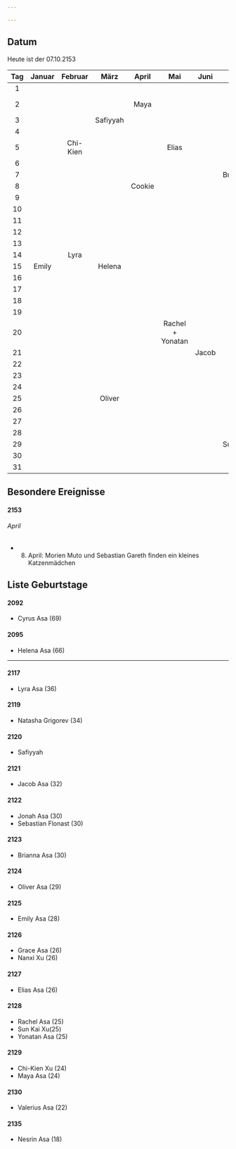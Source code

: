 ```yaml
---

---
```


## Datum
Heute ist der 07.10.2153


| Tag | Januar | Februar |   März   | April |      Mai       | Juni  |  Juli   | August  | September | Oktober  | November | Dezember |
|:---:|:------:|:-------:|:--------:|:-----:|:--------------:|:-----:|:-------:|:-------:|:---------:|:--------:|:--------:|:--------:|
|  1  |        |         |          |       |                |       |         |         |           |          |          |          |
|  2  |        |         |          | Maya  |                |       |         |         | Sebastian F |          |          |          |
|  3  |        |         | Safiyyah |       |                |       |         |         |           |          |          |          |
|  4  |        |         |          |       |                |       |         |         |           |          |          |          |
|  5  |        | Chi-Kien |          |       |     Elias      |       |         |         |           |          |          |          |
|  6  |        |         |          |       |                |       |         |         |           |          |          |          |
|  7  |        |         |          |       |                |       | Brianna | Nesrin  |           |          |          |          |
|  8  |        |         |          | Cookie |               |       |         |         |           |          |          |          |
|  9  |        |         |          |       |                |       |         |         |           |          |          |          |
| 10  |        |         |          |       |                |       |         |         |           |          |          |          |
| 11  |        |         |          |       |                |       |         |         |           |          |  Jonah   |          |
| 12  |        |         |          |       |                |       |         |         |           |          |          |          |
| 13  |        |         |          |       |                |       |         |         |           |          |          |          |
| 14  |        |  Lyra   |          |       |                |       |         |         |           |          |          |          |
| 15  | Emily  |         |  Helena  |       |                |       |         | Natasha |           |          |          |  Grace   |
| 16  |        |         |          |       |                |       |         |         |           | Nanxy |             |          |
| 17  |        |         |          |       |                |       |         |         |           |          |          |          |
| 18  |        |         |          |       |                |       |         |         |           |          |          |          |
| 19  |        |         |          |       |                |       |         |         |           |          |          |          |
| 20  |        |         |          |       | Rachel + Yonatan |       |         |         |           |          |          |          |
| 21  |        |         |          |       |                | Jacob |         |         |           |          |          |          |
| 22  |        |         |          |       |                |       |         |  Cyrus  |           |          |          |          |
| 23  |        |         |          |       |                |       |         |         |           |          |          |          |
| 24  |        |         |          |       |                |       |         |         |           |          |          |          |
| 25  |        |         |  Oliver  |       |                |       |         |         |           |          |          |          |
| 26  |        |         |          |       |                |       |         |         |           |          |          |          |
| 27  |        |         |          |       |                |       |         |         |           |          |          |          |
| 28  |        |         |          |       |                |       |         |         |           | Valerius |          |          |
| 29  |        |         |          |       |                |       | Sun Kai |         |           |          |          |          |
| 30  |        |         |          |       |                |       |         |         |           |          |          |          |
| 31  |        |         |          |       |                |       |         |         |           |          |          |          |



## Besondere Ereignisse
#### 2153
###### April
- 08. April: Morien Muto und Sebastian Gareth finden ein kleines Katzenmädchen 



## Liste Geburtstage

#### 2092
- Cyrus Asa (69)
#### 2095
- Helena Asa (66)
---
#### 2117
- Lyra Asa (36)
#### 2119
- Natasha Grigorev (34)
#### 2120
- Safiyyah
#### 2121
- Jacob Asa (32)
#### 2122
- Jonah Asa (30)
- Sebastian Flonast (30)
#### 2123
- Brianna Asa (30)
#### 2124
- Oliver Asa (29)
#### 2125
- Emily Asa (28)
#### 2126
- Grace Asa (26)
- Nanxi Xu (26)
#### 2127
- Elias Asa (26)
#### 2128
- Rachel Asa (25)
- Sun Kai Xu(25)
- Yonatan Asa (25)
#### 2129
- Chi-Kien Xu (24)
- Maya Asa (24)
#### 2130
- Valerius Asa (22)
#### 2135
- Nesrin Asa (18)